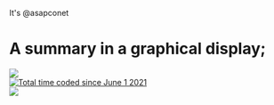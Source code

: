 It's @asapconet


#  A summary in a graphical display;
<a>
  <img align="center" src="https://github-readme-stats.vercel.app/api?username=asapconet&show_icons=true&theme=algolia&count_private=true&line_height=27">
 </a>
 <div>
<a href="https://wakatime.com/@483bdb9a-fc96-49c6-9d6a-ec7373739336"><img src="https://wakatime.com/badge/user/483bdb9a-fc96-49c6-9d6a-ec7373739336.svg" alt="Total time coded    since June 1 2021" /></a>
  </div>
 <a>
  <img align="center" src="https://github-readme-stats.vercel.app/api/wakatime?username=asap_a1&theme=algolia&count_private=true&line_height=27&langs_count=7">
 </a>


  <!---
asapconet/asapconet is a ✨ special ✨ repository because its `README.md` (this file) appears on your GitHub profile.
You can click the Preview link to take a look at your changes.
--->

